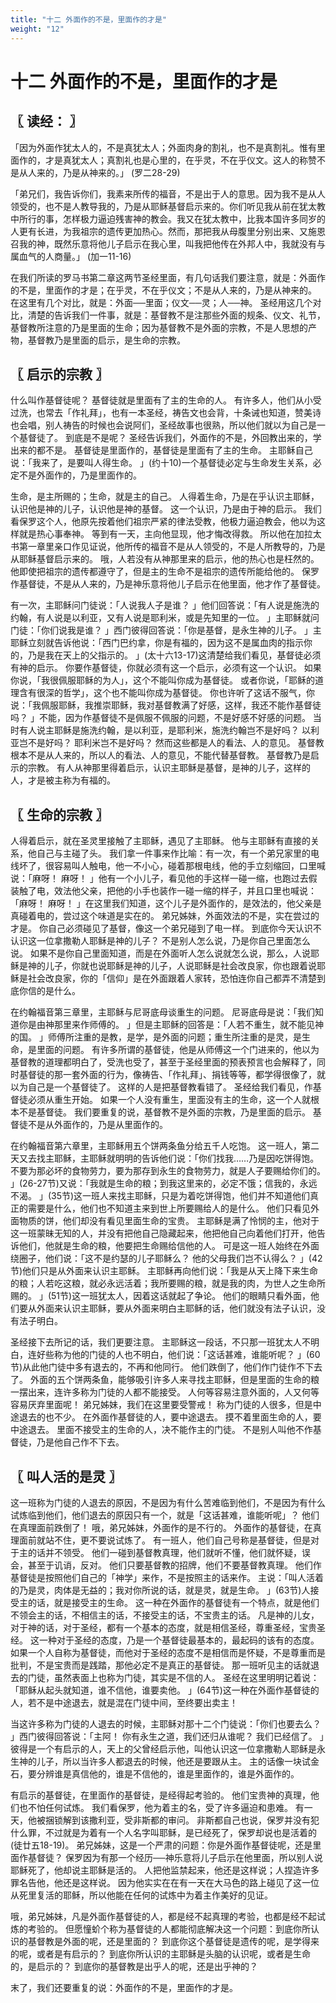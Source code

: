 ```yaml
---
title: "十二 外面作的不是，里面作的才是"
weight: "12"
---
```


# 十二 外面作的不是，里面作的才是


## 〖 读经： 〗

「因为外面作犹太人的，不是真犹太人；外面肉身的割礼，也不是真割礼。惟有里面作的，才是真犹太人；真割礼也是心里的，在乎灵，不在乎仪文。这人的称赞不是从人来的，乃是从神来的。」
(罗二28-29)

「弟兄们，我告诉你们，我素来所传的福音，不是出于人的意思。因为我不是从人领受的，也不是人教导我的，乃是从耶稣基督启示来的。你们听见我从前在犹太教中所行的事，怎样极力逼迫残害神的教会。我又在犹太教中，比我本国许多同岁的人更有长进，为我祖宗的遗传更加热心。然而，那把我从母腹里分别出来、又施恩召我的神，既然乐意将他儿子启示在我心里，叫我把他传在外邦人中，我就没有与属血气的人商量。」
(加一11-16)

在我们所读的罗马书第二章这两节圣经里面，有几句话我们要注意，就是：外面作的不是，里面作的才是；在乎灵，不在乎仪文；不是从人来的，乃是从神来的。
在这里有几个对比，就是：外面──里面；仪文──灵；人──神。
圣经用这几个对比，清楚的告诉我们一件事，就是：基督教不是注那些外面的规条、仪文、礼节，基督教所注意的乃是里面的生命；因为基督教不是外面的宗教，不是人思想的产物，基督教乃是里面的启示，是生命的宗教。

## 〖 启示的宗教 〗

什么叫作基督徒呢？
基督徒就是里面有了主的生命的人。
有许多人，他们从小受过洗，也常去「作礼拜」，也有一本圣经，祷告文也会背，十条诫也知道，赞美诗也会唱，别人祷告的时候也会说阿们，圣经故事也很熟，所以他们就以为自己是一个基督徒了。
到底是不是呢？
圣经告诉我们，外面作的不是，外回教出来的，学出来的都不是。
基督徒是里面作的，基督徒是里面有了主的生命。
主耶稣自己说：「我来了，是要叫人得生命。
」(约十10)一个基督徒必定与生命发生关系，必定不是外面作的，乃是里面作的。

生命，是主所赐的；生命，就是主的自己。
人得着生命，乃是在乎认识主耶稣，认识他是神的儿子，认识他是神的基督。
这一个认识，乃是由于神的启示。
我们看保罗这个人，他原先按着他们祖宗严紧的律法受教，他极力逼迫教会，他以为这样就是热心事奉神。
等到有一天，主向他显现，他才悔改得救。
所以他在加拉太书第一章里亲口作见证说，他所传的福音不是从人领受的，不是人所教导的，乃是从耶稣基督启示来的。
哦，人若没有从神那里来的启示，他的热心也是枉然的。
他即使把祖宗的遗传都遵守了，但是主的生命不是祖宗的遗传所能给他的。
保罗作基督徒，不是从人来的，乃是神乐意将他儿子启示在他里面，他才作了基督徒。

有一次，主耶稣问门徒说：「人说我人子是谁？
」他们回答说：「有人说是施洗的约翰，有人说是以利亚，又有人说是耶利米，或是先知里的一位。
」主耶稣就问门徒：「你们说我是谁？
」西门彼得回答说：「你是基督，是永生神的儿子。
」主耶稣立刻就告诉他说：「西门巴约拿，你是有福的，因为这不是属血肉的指示你的，乃是我在天上的父指示的。
」(太十六13-17)这清楚给我们看见，基督徒必须有神的启示。
你要作基督徒，你就必须有这一个启示，必须有这一个认识。
如果你说，「我很佩服耶稣的为人」，这个不能叫你成为基督徒。
或者你说，「耶稣的道理含有很深的哲学」，这个也不能叫你成为基督徒。
你也许听了这话不服气，你说：「我佩服耶稣，我推崇耶稣，我对基督教满了好感，这样，我还不能作基督徒吗？
」不能，因为作基督徒不是佩服不佩服的问题，不是好感不好感的问题。
当时有人说主耶稣是施洗约翰，是以利亚，是耶利米，施洗约翰岂不是好吗？
以利亚岂不是好吗？
耶利米岂不是好吗？
然而这些都是人的看法、人的意见。
基督教根本不是从人来的，所以人的看法、人的意见，不能代替基督教。
基督教乃是启示的宗教。
有人从神那里得着启示，认识主耶稣是基督，是神的儿子，这样的人，才是被主称为有福的。

## 〖 生命的宗教 〗

人得着启示，就在圣灵里接触了主耶稣，遇见了主耶稣。
他与主耶稣有直接的关系，他自己与主碰了头。
我们拿一件事来作比喻：有一次，有一个弟兄家里的电线坏了，很容易叫人触电，他一不小心，碰着那根电线，他的手立刻缩回，口里喊说：「麻呀！
麻呀！
」他有一个小儿子，看见他的手这样一碰一缩，也跑过去假装触了电，效法他父亲，把他的小手也装作一碰一缩的样子，并且口里也喊说：「麻呀！
麻呀！
」在这里我们知道，这个儿子是外面作的，是效法的，他父亲是真碰着电的，尝过这个味道是实在的。
弟兄姊妹，外面效法的不是，实在尝过的才是。
你自己必须碰见了基督，像这一个弟兄碰到了电一样。
到底你今天认识不认识这一位拿撒勒人耶稣是神的儿子？
不是别人怎么说，乃是你自己里面怎么说。
如果不是你自己里面知道，而是在外面听人怎么说就怎么说，那么，人说耶稣是神的儿子，你就也说耶稣是神的儿子，人说耶稣是社会改良家，你也跟着说耶稣是社会改良家，你的「信仰」是在外面跟着人家转，恐怕连你自己都弄不清楚到底你信的是什么。

在约翰福音第三章里，主耶稣与尼哥底母谈重生的问题。
尼哥底母是说：「我们知道你是由神那里来作师傅的。
」但是主耶稣的回答是：「人若不重生，就不能见神的国。
」师傅所注重的是教，是学，是外面的问题；重生所注重的是灵，是生命，是里面的问题。
有许多所谓的基督徒，他是从师傅这一个门进来的，他以为基督教的道理都明白了，受洗也受了，甚至于圣经里面的预表预言也会解释了，同时基督徒的那一套外面的行为，像祷告、「作礼拜」、捐钱等等，都学得很像了，就以为自己是一个基督徒了。
这样的人是把基督教看错了。
圣经给我们看见，作基督徒必须从重生开始。
如果一个人没有重生，里面没有主的生命，这一个人就根本不是基督徒。
我们要重复的说，基督教不是外面的宗教，乃是里面的启示。
基督徒不是从外面作的，乃是从里面作的。

在约翰福音第六章里，主耶稣用五个饼两条鱼分给五千人吃饱。
这一班人，第二天又去找主耶稣，主耶稣就明明的告诉他们说：「你们找我……乃是因吃饼得饱。
不要为那必坏的食物劳力，要为那存到永生的食物劳力，就是人子要赐给你们的。
」(26-27节)又说：「我就是生命的粮；到我这里来的，必定不饿；信我的，永远不渴。
」(35节)这一班人来找主耶稣，只是为着吃饼得饱，他们并不知道他们真正的需要是什么，他们也不知道主来到世上所要赐给人的是什么。
他们只看见外面物质的饼，他们却没有看见里面生命的宝贵。
主耶稣是满了怜悯的主，他对于这一班蒙昧无知的人，并没有把他自己隐藏起来，他把他自己向着他们打开，他告诉他们，他就是生命的粮，他要把生命赐给信他的人。
可是这一班人始终在外面绕圈子，他们说：「这不是约瑟的儿子耶稣么？
他的父母我们岂不认得么？
」(42节)他们只是从外面来认识主耶稣。
主耶稣再向他们说：「我是从天上降下来生命的粮；人若吃这粮，就必永远活着；我所要赐的粮，就是我的肉，为世人之生命所赐的。
」(51节)这一班犹太人，因着这话就起了争论。
他们的眼睛只看外面，他们要从外面来认识主耶稣，要从外面来明白主耶稣的话，他们就没有法子认识，没有法子明白。

圣经接下去所记的话，我们更要注意。
主耶稣这一段话，不只那一班犹太人不明白，连好些称为他的门徒的人也不明白，他们说：「这话甚难，谁能听呢？
」(60节)从此他门徒中多有退去的，不再和他同行。
他们跌倒了，他们作门徒作不下去了。
外面的五个饼两条鱼，能够吸引许多人来寻找主耶稣，但是里面的生命的粮一摆出来，连许多称为门徒的人都不能接受。
人何等容易注意外面的，人又何等容易厌弃里面呢！
弟兄姊妹，我们在这里要受警戒！
称为门徒的人很多，但是中途退去的也不少。
在外面作基督徒的人，要中途退去。
摸不着里面生命的人，要中途退去。
里面不接受主的生命的人，决不能作主的门徒。
不是别人叫他不作基督徒，乃是他自己作不下去。

## 〖 叫人活的是灵 〗

这一班称为门徒的人退去的原因，不是因为有什么苦难临到他们，不是因为有什么试炼临到他们，他们退去的原因只有一个，就是「这话甚难，谁能听呢」？
他们在真理面前跌倒了！
哦，弟兄姊妹，外面作的是不行的。
外面作的基督徒，在真理面前就站不住，更不要说试炼了。
有一班人，他们自己号称是基督徒，但是对于主的话并不领受。
他们一碰到基督教真理，他们就听不懂，他们就怀疑，误会，甚至于讥诮，反对。
他们只要基督教的招牌，他们不要基督教真理。
他们作基督徒是按照他们自己的「神学」来作，不是按照主的话来作。
主说：「叫人活着的乃是灵，肉体是无益的；我对你所说的话，就是灵，就是生命。
」(63节)人接受主的话，就是接受主的生命。
这一种在外面作的基督徒有一个特点，就是他们不领会主的话，不相信主的话，不接受主的话，不宝贵主的话。
凡是神的儿女，对于神的话，对于圣经，都有一个基本的态度，就是相信圣经，尊重圣经，宝贵圣经。
这一种对于圣经的态度，乃是一个基督徒最基本的，最起码的该有的态度。
如果一个人自称为基督徒，而他对于圣经的态度不是相信而是怀疑，不是尊重而是批判，不是宝贵而是践踏，那他必定不是真正的基督徒。
那一班听见主的话就退去的门徒，虽然表面上也称为门徒，其实是不信的人。
圣经在这里明明记着说：「耶稣从起头就知道，谁不信他，谁要卖他。
」(64节)这一种在外面作基督徒的人，若不是中途退去，就是混在门徒中间，至终要出卖主！

当这许多称为门徒的人退去的时候，主耶稣对那十二个门徒说：「你们也要去么？
」西门彼得回答说：「主阿！
你有永生之道，我们还归从谁呢？
我们已经信了。
」彼得是一个有启示的人，天上的父曾经启示他，叫他认识这一位拿撒勒人耶稣是永生神的儿子，所以当许多人都退去的时候，他还是要跟从主。
主的话像一块试金石，要分辨谁是真信他的，谁是不信他的，谁是里面作的，谁是外面作的。

有启示的基督徒，在里面作的基督徒，是经得起考验的。
他们宝贵神的真理，他们也不怕任何试炼。
我们看保罗，他为着主的名，受了许多逼迫和患难。
有一天，他被捆锁解到该撒利亚，受非斯都的审问。
非斯都自己也说，保罗并没有犯什么罪，不过就是为着有一个人名字叫耶稣，是已经死了，保罗却说也是活着的(徒廿五18-19)。
弟兄姊妹，这是一个严肃的问题：你是外面作基督徒呢，还是里面作基督徒？
保罗因为有那一个经历──神乐意将儿子启示在他里面，所以别人说耶稣死了，他却说主耶稣是活的。
人把他监禁起来，他还是这样说；人捏造许多罪名告他，他还是这样说。
因为他实实在在有一天在大马色的路上碰见了这一位从死里复活的耶稣，所以他能在任何的试炼中为着主作美好的见证。

哦，弟兄姊妹，凡是外面作基督徒的人，都是经不起真理的考验，也都是经不起试炼的考验的。
但愿憧蚧个称为基督徒的人都能彻底解决这一个问题：到底你所认识的基督教是外面的呢，还是里面的？
到底你这个基督徒是遗传的呢，是学得来的呢，或者是有启示的？
到底你所认识的主耶稣是头脑的认识呢，或者是生命的，是启示的？
到底你的基督教是出乎人的呢，还是出乎神的？

末了，我们还要重复的说：外面作的不是，里面作的才是。
